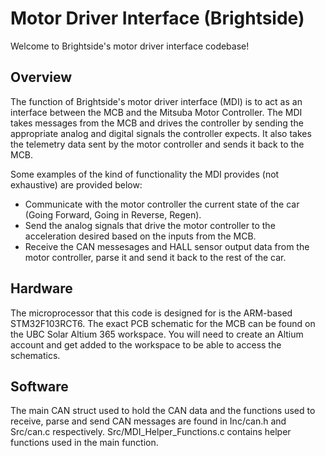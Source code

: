 # Motor Driver Interface (Brightside)

Welcome to Brightside's motor driver interface codebase!

## Overview

The function of Brightside's motor driver interface (MDI) is to act as an interface between the MCB and the Mitsuba Motor Controller. The MDI takes messages from the MCB and drives the controller by sending the appropriate analog and digital signals the controller expects. It also takes the telemetry data sent by the motor controller and sends it back to the MCB. 

Some examples of the kind of functionality the MDI provides (not exhaustive) are provided below:

  - Communicate with the motor controller the current state of the car (Going Forward, Going in Reverse, Regen). 
  - Send the analog signals that drive the motor controller to the acceleration desired based on the inputs from the MCB.
  - Receive the CAN messesages and HALL sensor output data from the motor controller, parse it and send it back to the rest of the car.

## Hardware

The microprocessor that this code is designed for is the ARM-based STM32F103RCT6. The exact PCB schematic for the MCB can be found on the UBC Solar Altium 365 workspace. You will need to create an Altium account and get added to the workspace to be able to access the schematics.

## Software 

The main CAN struct used to hold the CAN data and the functions used to receive, parse and send CAN messages are found in Inc/can.h and Src/can.c respectively. Src/MDI_Helper_Functions.c contains helper functions used in the main function. 






